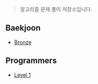 > 알고리즘 문제 풀이 저장소입니다. 

<!-- <img width="820" alt="스크린샷 2023-03-05 오후 4 05 58" src="https://user-images.githubusercontent.com/90955152/222946729-113f0533-f1e3-4da7-ba80-6f3a60cb1108.png"> -->
## Baekjoon

* [Bronze](https://github.com/Youth787/ALGORITHM/tree/main/%EB%B0%B1%EC%A4%80/Bronze)

## Programmers

* [Level 1](https://github.com/Youth787/Programmers/tree/main/src/Level%201)


